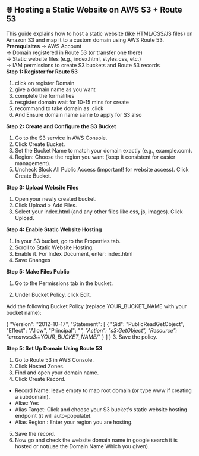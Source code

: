 ## 🌐 Hosting a Static Website on AWS S3 + Route 53
This guide explains how to host a static website (like HTML/CSS/JS files) on Amazon S3 and map it to a custom domain using AWS Route 53.
**Prerequisites**
-> AWS Account  
-> Domain registered in Route 53 (or transfer one there)  
-> Static website files (e.g., index.html, styles.css, etc.)   
-> IAM permissions to create S3 buckets and Route 53 records  
**Step 1: Register for Route 53**
1. click on register Domain
2. give a domain name as you want
3. complete the formalities
4. resgister domain wait for 10-15 mins for create
5. recommand to take domain as .click
6. And Ensure domain name same to apply for S3 also

**Step 2: Create and Configure the S3 Bucket**
1. Go to the S3 service in AWS Console.
2. Click Create Bucket.
3. Set the Bucket Name to match your domain exactly (e.g., example.com).
4. Region: Choose the region you want (keep it consistent for easier management).
5. Uncheck Block All Public Access (important! for website access).
Click Create Bucket.

**Step 3: Upload Website Files**
1. Open your newly created bucket.
2. Click Upload > Add Files.
3. Select your index.html (and any other files like css, js, images).
Click Upload.

**Step 4: Enable Static Website Hosting**
1. In your S3 bucket, go to the Properties tab.
2. Scroll to Static Website Hosting.
3. Enable it.
For Index Document, enter: index.html
4. Save Changes

**Step 5: Make Files Public**
1. Go to the Permissions tab in the bucket.

2. Under Bucket Policy, click Edit.

Add the following Bucket Policy (replace YOUR_BUCKET_NAME with your bucket name):

{
  "Version": "2012-10-17",
  "Statement": [
    {
      "Sid": "PublicReadGetObject",
      "Effect": "Allow",
      "Principal": "*",
      "Action": "s3:GetObject",
      "Resource": "arn:aws:s3:::YOUR_BUCKET_NAME/*"
    }
  ]
}
3. Save the policy.

**Step 5: Set Up Domain Using Route 53**
1. Go to Route 53 in AWS Console.
2. Click Hosted Zones.
3. Find and open your domain name.
4. Click Create Record.
 - Record Name: leave empty to map root domain (or type www if creating a subdomain).
 - Alias: Yes
 - Alias Target: Click and choose your S3 bucket's static website hosting endpoint (it will auto-populate).
 - Alias Region : Enter your region you are hosting.
5. Save the record.
6. Now go and check the website domain name in google search it is hosted or not(use the Domain Name Which you given).
